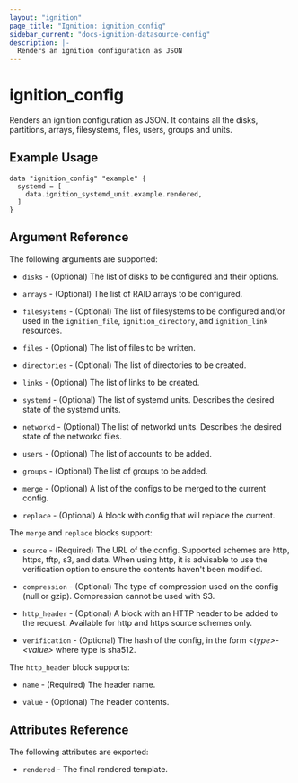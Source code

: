 ```yaml
---
layout: "ignition"
page_title: "Ignition: ignition_config"
sidebar_current: "docs-ignition-datasource-config"
description: |-
  Renders an ignition configuration as JSON
---
```


# ignition\_config

Renders an ignition configuration as JSON. It  contains all the disks, partitions, arrays, filesystems, files, users, groups and units.

## Example Usage

```hcl
data "ignition_config" "example" {
  systemd = [
    data.ignition_systemd_unit.example.rendered,
  ]
}
```

## Argument Reference

The following arguments are supported:

* `disks` - (Optional) The list of disks to be configured and their options.

* `arrays` - (Optional) The list of RAID arrays to be configured.

* `filesystems` - (Optional) The list of filesystems to be configured and/or used in the `ignition_file`, `ignition_directory`, and `ignition_link` resources.

* `files` - (Optional) The list of files to be written.

* `directories` - (Optional) The list of directories to be created.

* `links` - (Optional) The list of links to be created.

* `systemd` - (Optional) The list of systemd units. Describes the desired state of the systemd units.

* `networkd` - (Optional) The list of networkd units. Describes the desired state of the networkd files.

* `users` - (Optional) The list of accounts to be added.

* `groups` - (Optional) The list of groups to be added.

* `merge` - (Optional) A list of the configs to be merged to the current config.

* `replace` - (Optional) A block with config that will replace the current.

The `merge` and `replace` blocks support:

* `source` - (Required) The URL of the config. Supported schemes are http, https, tftp, s3, and data. When using http, it is advisable to use the verification option to ensure the contents haven't been modified.

* `compression` - (Optional) The type of compression used on the config (null or gzip). Compression cannot be used with S3.

* `http_header` - (Optional) A block with an HTTP header to be added to the request. Available for http and https source schemes only.

* `verification` - (Optional) The hash of the config, in the form _\<type\>-\<value\>_ where type is sha512.

The `http_header` block supports:

* `name` - (Required) The header name.

* `value` - (Optional) The header contents.

## Attributes Reference

The following attributes are exported:

* `rendered` - The final rendered template.
